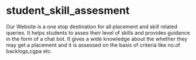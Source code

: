 # student_skill_assesment
Our Website is a one stop destination for all placement and skill related queries.
It helps students to asses their level of skills and provides guidance in the form of a chat bot.
It gives a wide knowledge about the whether they may get a placement and it is assessed on the basis of criteria like no.of backlogs,cgpa etc.

